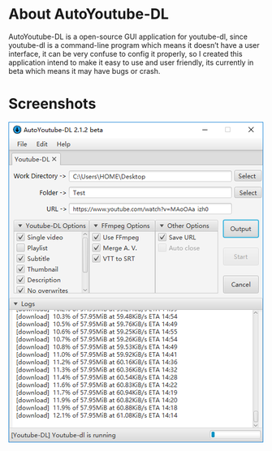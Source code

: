 # About AutoYoutube-DL
AutoYoutube-DL is a open-source GUI application for youtube-dl, since youtube-dl is a command-line program which means it doesn’t have a user interface, it can be very confuse to config it properly,  so I created this application intend to make it easy to use and user friendly, its currently in beta which means it may have bugs or crash.

# Screenshots
![Demo](https://github.com/TDL3/AutoYoutube-DL/blob/master/images/MainStage.PNG)